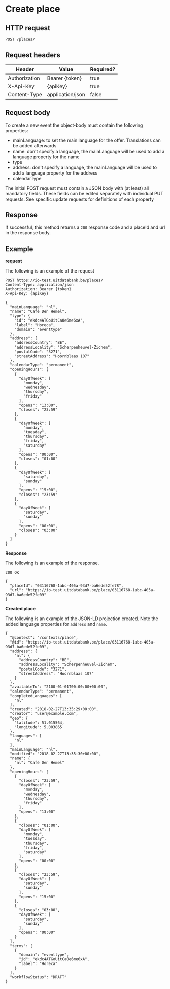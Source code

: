 ---
---

# Create place

## HTTP request

```
POST /places/
```

## Request headers

| Header        | Value            | Required? |
| ------------- | ---------------- | --------- |
| Authorization | Bearer {token}   | true      |
| X-Api-Key     | {apiKey}         | true      |
| Content-Type  | application/json | false     |

## Request body

To create a new event the object-body must contain the following properties:
- mainLanguage: to set the main language for the offer. Translations can be added afterwards
- name: don't specify a language, the mainLanguage will be used to add a language property for the name
- type
- address: don't specify a language, the mainLanguage will be used to add a language property for the address
- calendarType

The initial POST request must contain a JSON body with (at least) all mandatory fields. These fields can be edited separately with individual PUT requests.
See specific update requests for definitions of each property

## Response

If successful, this method returns a `200` response code and a placeId and url in the response body.

## Example

**request**

The following is an example of the request

```
POST https://io-test.uitdatabank.be/places/
Content-Type: application/json
Authorization: Bearer {token}
X-Api-Key: {apiKey}

{
  "mainLanguage": "nl",
  "name": "Café Den Hemel",
  "type": {
    "id": "ekdc4ATGoUitCa0e6me6xA",
    "label": "Horeca",
    "domain": "eventtype"
  },
  "address": {
    "addressCountry": "BE",
    "addressLocality": "Scherpenheuvel-Zichem",
    "postalCode": "3271",
    "streetAddress": "Hoornblaas 107"
  },
  "calendarType": "permanent",
  "openingHours": [
    {
      "dayOfWeek": [
        "monday",
        "wednesday",
        "thursday",
        "friday"
      ],
      "opens": "13:00",
      "closes": "23:59"
    },
    {
      "dayOfWeek": [
        "monday",
        "tuesday",
        "thursday",
        "friday",
        "saturday"
      ],
      "opens": "00:00",
      "closes": "01:00"
    },
    {
      "dayOfWeek": [
        "saturday",
        "sunday"
      ],
      "opens": "15:00",
      "closes": "23:59"
    },
    {
      "dayOfWeek": [
        "saturday",
        "sunday"
      ],
      "opens": "00:00",
      "closes": "03:00"
    }
  ]
}
```

**Response**

The following is an example of the response.

```
200 OK

{
  "placeId": "03116768-1abc-405a-93d7-ba6ede52fe78",
  "url": "https://io-test.uitdatabank.be/place/03116768-1abc-405a-93d7-ba6ede52fe09"
}
```

**Created place**

The following is an example of the JSON-LD projection created. Note the added language properties for `address` and `name`.

```
{
  "@context": "/contexts/place",
  "@id": "https://io-test.uitdatabank.be/place/03116768-1abc-405a-93d7-ba6ede52fe09",
  "address": {
    "nl": {
      "addressCountry": "BE",
      "addressLocality": "Scherpenheuvel-Zichem",
      "postalCode": "3271",
      "streetAddress": "Hoornblaas 107"
    }
  },
  "availableTo": "2100-01-01T00:00:00+00:00",
  "calendarType": "permanent",
  "completedLanguages": [
    "nl"
  ],
  "created": "2018-02-27T13:35:29+00:00",
  "creator": "user@example.com",
  "geo": {
    "latitude": 51.015564,
    "longitude": 5.003865
  },
  "languages": [
    "nl"
  ],
  "mainLanguage": "nl",
  "modified": "2018-02-27T13:35:30+00:00",
  "name": {
    "nl": "Café Den Hemel"
  },
  "openingHours": [
    {
      "closes": "23:59",
      "dayOfWeek": [
        "monday",
        "wednesday",
        "thursday",
        "friday"
      ],
      "opens": "13:00"
    },
    {
      "closes": "01:00",
      "dayOfWeek": [
        "monday",
        "tuesday",
        "thursday",
        "friday",
        "saturday"
      ],
      "opens": "00:00"
    },
    {
      "closes": "23:59",
      "dayOfWeek": [
        "saturday",
        "sunday"
      ],
      "opens": "15:00"
    },
    {
      "closes": "03:00",
      "dayOfWeek": [
        "saturday",
        "sunday"
      ],
      "opens": "00:00"
    }
  ],
  "terms": [
    {
      "domain": "eventtype",
      "id": "ekdc4ATGoUitCa0e6me6xA",
      "label": "Horeca"
    }
  ],
  "workflowStatus": "DRAFT"
}
```
